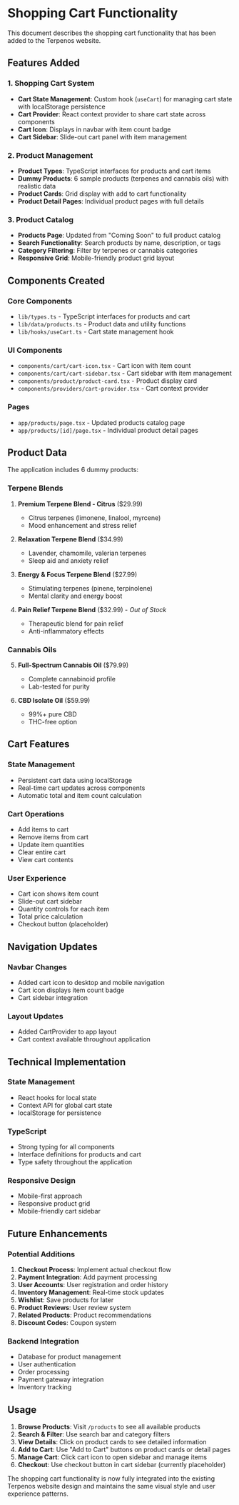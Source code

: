 # Shopping Cart Functionality

This document describes the shopping cart functionality that has been added to the Terpenos website.

## Features Added

### 1. Shopping Cart System
- **Cart State Management**: Custom hook (`useCart`) for managing cart state with localStorage persistence
- **Cart Provider**: React context provider to share cart state across components
- **Cart Icon**: Displays in navbar with item count badge
- **Cart Sidebar**: Slide-out cart panel with item management

### 2. Product Management
- **Product Types**: TypeScript interfaces for products and cart items
- **Dummy Products**: 6 sample products (terpenes and cannabis oils) with realistic data
- **Product Cards**: Grid display with add to cart functionality
- **Product Detail Pages**: Individual product pages with full details

### 3. Product Catalog
- **Products Page**: Updated from "Coming Soon" to full product catalog
- **Search Functionality**: Search products by name, description, or tags
- **Category Filtering**: Filter by terpenes or cannabis categories
- **Responsive Grid**: Mobile-friendly product grid layout

## Components Created

### Core Components
- `lib/types.ts` - TypeScript interfaces for products and cart
- `lib/data/products.ts` - Product data and utility functions
- `lib/hooks/useCart.ts` - Cart state management hook

### UI Components
- `components/cart/cart-icon.tsx` - Cart icon with item count
- `components/cart/cart-sidebar.tsx` - Cart sidebar with item management
- `components/product/product-card.tsx` - Product display card
- `components/providers/cart-provider.tsx` - Cart context provider

### Pages
- `app/products/page.tsx` - Updated products catalog page
- `app/products/[id]/page.tsx` - Individual product detail pages

## Product Data

The application includes 6 dummy products:

### Terpene Blends
1. **Premium Terpene Blend - Citrus** ($29.99)
   - Citrus terpenes (limonene, linalool, myrcene)
   - Mood enhancement and stress relief

2. **Relaxation Terpene Blend** ($34.99)
   - Lavender, chamomile, valerian terpenes
   - Sleep aid and anxiety relief

3. **Energy & Focus Terpene Blend** ($27.99)
   - Stimulating terpenes (pinene, terpinolene)
   - Mental clarity and energy boost

4. **Pain Relief Terpene Blend** ($32.99) - *Out of Stock*
   - Therapeutic blend for pain relief
   - Anti-inflammatory effects

### Cannabis Oils
5. **Full-Spectrum Cannabis Oil** ($79.99)
   - Complete cannabinoid profile
   - Lab-tested for purity

6. **CBD Isolate Oil** ($59.99)
   - 99%+ pure CBD
   - THC-free option

## Cart Features

### State Management
- Persistent cart data using localStorage
- Real-time cart updates across components
- Automatic total and item count calculation

### Cart Operations
- Add items to cart
- Remove items from cart
- Update item quantities
- Clear entire cart
- View cart contents

### User Experience
- Cart icon shows item count
- Slide-out cart sidebar
- Quantity controls for each item
- Total price calculation
- Checkout button (placeholder)

## Navigation Updates

### Navbar Changes
- Added cart icon to desktop and mobile navigation
- Cart icon displays item count badge
- Cart sidebar integration

### Layout Updates
- Added CartProvider to app layout
- Cart context available throughout application

## Technical Implementation

### State Management
- React hooks for local state
- Context API for global cart state
- localStorage for persistence

### TypeScript
- Strong typing for all components
- Interface definitions for products and cart
- Type safety throughout the application

### Responsive Design
- Mobile-first approach
- Responsive product grid
- Mobile-friendly cart sidebar

## Future Enhancements

### Potential Additions
1. **Checkout Process**: Implement actual checkout flow
2. **Payment Integration**: Add payment processing
3. **User Accounts**: User registration and order history
4. **Inventory Management**: Real-time stock updates
5. **Wishlist**: Save products for later
6. **Product Reviews**: User review system
7. **Related Products**: Product recommendations
8. **Discount Codes**: Coupon system

### Backend Integration
- Database for product management
- User authentication
- Order processing
- Payment gateway integration
- Inventory tracking

## Usage

1. **Browse Products**: Visit `/products` to see all available products
2. **Search & Filter**: Use search bar and category filters
3. **View Details**: Click on product cards to see detailed information
4. **Add to Cart**: Use "Add to Cart" buttons on product cards or detail pages
5. **Manage Cart**: Click cart icon to open sidebar and manage items
6. **Checkout**: Use checkout button in cart sidebar (currently placeholder)

The shopping cart functionality is now fully integrated into the existing Terpenos website design and maintains the same visual style and user experience patterns. 